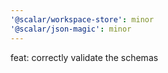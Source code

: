 ```yaml
---
'@scalar/workspace-store': minor
'@scalar/json-magic': minor
---
```


feat: correctly validate the schemas
